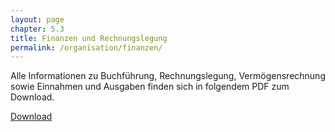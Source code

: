 ```yaml
---
layout: page
chapter: 5.3
title: Finanzen und Rechnungslegung
permalink: /organisation/finanzen/
---
```




Alle Informationen zu Buchführung, Rechnungslegung, Vermögensrechnung sowie Einnahmen und Ausgaben finden sich in folgendem PDF zum Download. 

<a href="/assets/documents/Finanzen_Jahresbericht_2019.pdf" class="download-table">Download</a>

<br>

